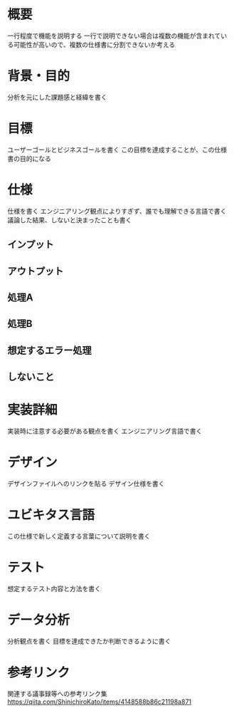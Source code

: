 # 概要
一行程度で機能を説明する
一行で説明できない場合は複数の機能が含まれている可能性が高いので、複数の仕様書に分割できないか考える

# 背景・目的
分析を元にした課題感と経緯を書く

# 目標
ユーザーゴールとビジネスゴールを書く
この目標を達成することが、この仕様書の目的になる

# 仕様
仕様を書く
エンジニアリング観点によりすぎず、誰でも理解できる言語で書く
議論した結果、しないと決まったことも書く

## インプット

## アウトプット

## 処理A

## 処理B

## 想定するエラー処理

## しないこと

# 実装詳細
実装時に注意する必要がある観点を書く
エンジニアリング言語で書く

# デザイン
デザインファイルへのリンクを貼る
デザイン仕様を書く

# ユビキタス言語
この仕様で新しく定義する言葉について説明を書く

# テスト
想定するテスト内容と方法を書く

# データ分析
分析観点を書く
目標を達成できたか判断できるように書く

# 参考リンク
関連する議事録等への参考リンク集
https://qiita.com/ShinichiroKato/items/4148588b86c21198a871